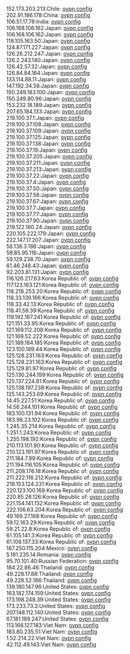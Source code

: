 152.173.203.213:Chile: [ovpn config](vpn/152_173_203_213.ovpn)  
202.91.186.178:China: [ovpn config](vpn/202_91_186_178.ovpn)  
106.51.17.78:India: [ovpn config](vpn/106_51_17_78.ovpn)  
106.168.106.162:Japan: [ovpn config](vpn/106_168_106_162.ovpn)  
106.168.106.162:Japan: [ovpn config](vpn/106_168_106_162.ovpn)  
118.105.163.50:Japan: [ovpn config](vpn/118_105_163_50.ovpn)  
124.87.171.227:Japan: [ovpn config](vpn/124_87_171_227.ovpn)  
126.26.212.247:Japan: [ovpn config](vpn/126_26_212_247.ovpn)  
126.2.243.140:Japan: [ovpn config](vpn/126_2_243_140.ovpn)  
126.42.57.32:Japan: [ovpn config](vpn/126_42_57_32.ovpn)  
126.84.84.164:Japan: [ovpn config](vpn/126_84_84_164.ovpn)  
133.114.88.11:Japan: [ovpn config](vpn/133_114_88_11.ovpn)  
147.192.34.58:Japan: [ovpn config](vpn/147_192_34_58.ovpn)  
150.249.183.100:Japan: [ovpn config](vpn/150_249_183_100.ovpn)  
150.249.80.96:Japan: [ovpn config](vpn/150_249_80_96.ovpn)  
153.232.18.189:Japan: [ovpn config](vpn/153_232_18_189.ovpn)  
207.65.184.133:Japan: [ovpn config](vpn/207_65_184_133.ovpn)  
219.100.37.1:Japan: [ovpn config](vpn/219_100_37_1.ovpn)  
219.100.37.108:Japan: [ovpn config](vpn/219_100_37_108.ovpn)  
219.100.37.109:Japan: [ovpn config](vpn/219_100_37_109.ovpn)  
219.100.37.125:Japan: [ovpn config](vpn/219_100_37_125.ovpn)  
219.100.37.138:Japan: [ovpn config](vpn/219_100_37_138.ovpn)  
219.100.37.19:Japan: [ovpn config](vpn/219_100_37_19.ovpn)  
219.100.37.205:Japan: [ovpn config](vpn/219_100_37_205.ovpn)  
219.100.37.211:Japan: [ovpn config](vpn/219_100_37_211.ovpn)  
219.100.37.213:Japan: [ovpn config](vpn/219_100_37_213.ovpn)  
219.100.37.22:Japan: [ovpn config](vpn/219_100_37_22.ovpn)  
219.100.37.4:Japan: [ovpn config](vpn/219_100_37_4.ovpn)  
219.100.37.50:Japan: [ovpn config](vpn/219_100_37_50.ovpn)  
219.100.37.58:Japan: [ovpn config](vpn/219_100_37_58.ovpn)  
219.100.37.67:Japan: [ovpn config](vpn/219_100_37_67.ovpn)  
219.100.37.7:Japan: [ovpn config](vpn/219_100_37_7.ovpn)  
219.100.37.77:Japan: [ovpn config](vpn/219_100_37_77.ovpn)  
219.100.37.90:Japan: [ovpn config](vpn/219_100_37_90.ovpn)  
219.122.160.24:Japan: [ovpn config](vpn/219_122_160_24.ovpn)  
220.105.222.179:Japan: [ovpn config](vpn/220_105_222_179.ovpn)  
222.147.17.207:Japan: [ovpn config](vpn/222_147_17_207.ovpn)  
58.138.3.186:Japan: [ovpn config](vpn/58_138_3_186.ovpn)  
58.85.95.116:Japan: [ovpn config](vpn/58_85_95_116.ovpn)  
59.129.238.70:Japan: [ovpn config](vpn/59_129_238_70.ovpn)  
61.46.248.43:Japan: [ovpn config](vpn/61_46_248_43.ovpn)  
92.203.81.131:Japan: [ovpn config](vpn/92_203_81_131.ovpn)  
116.126.217.63:Korea Republic of: [ovpn config](vpn/116_126_217_63.ovpn)  
117.123.163.121:Korea Republic of: [ovpn config](vpn/117_123_163_121.ovpn)  
118.218.253.20:Korea Republic of: [ovpn config](vpn/118_218_253_20.ovpn)  
118.33.139.166:Korea Republic of: [ovpn config](vpn/118_33_139_166.ovpn)  
118.33.42.13:Korea Republic of: [ovpn config](vpn/118_33_42_13.ovpn)  
118.41.59.39:Korea Republic of: [ovpn config](vpn/118_41_59_39.ovpn)  
119.192.187.241:Korea Republic of: [ovpn config](vpn/119_192_187_241.ovpn)  
121.151.33.95:Korea Republic of: [ovpn config](vpn/121_151_33_95.ovpn)  
121.169.112.208:Korea Republic of: [ovpn config](vpn/121_169_112_208.ovpn)  
121.169.52.222:Korea Republic of: [ovpn config](vpn/121_169_52_222.ovpn)  
121.189.184.185:Korea Republic of: [ovpn config](vpn/121_189_184_185.ovpn)  
123.100.189.44:Korea Republic of: [ovpn config](vpn/123_100_189_44.ovpn)  
125.128.231.163:Korea Republic of: [ovpn config](vpn/125_128_231_163.ovpn)  
125.128.231.163:Korea Republic of: [ovpn config](vpn/125_128_231_163.ovpn)  
125.129.81.97:Korea Republic of: [ovpn config](vpn/125_129_81_97.ovpn)  
125.130.244.199:Korea Republic of: [ovpn config](vpn/125_130_244_199.ovpn)  
125.137.224.81:Korea Republic of: [ovpn config](vpn/125_137_224_81.ovpn)  
125.138.197.238:Korea Republic of: [ovpn config](vpn/125_138_197_238.ovpn)  
125.143.253.69:Korea Republic of: [ovpn config](vpn/125_143_253_69.ovpn)  
14.45.227.51:Korea Republic of: [ovpn config](vpn/14_45_227_51.ovpn)  
14.56.244.101:Korea Republic of: [ovpn config](vpn/14_56_244_101.ovpn)  
183.100.131.94:Korea Republic of: [ovpn config](vpn/183_100_131_94.ovpn)  
183.98.23.102:Korea Republic of: [ovpn config](vpn/183_98_23_102.ovpn)  
1.245.35.214:Korea Republic of: [ovpn config](vpn/1_245_35_214.ovpn)  
1.251.1.243:Korea Republic of: [ovpn config](vpn/1_251_1_243.ovpn)  
1.255.198.192:Korea Republic of: [ovpn config](vpn/1_255_198_192.ovpn)  
210.113.101.90:Korea Republic of: [ovpn config](vpn/210_113_101_90.ovpn)  
210.123.191.97:Korea Republic of: [ovpn config](vpn/210_123_191_97.ovpn)  
211.184.7.99:Korea Republic of: [ovpn config](vpn/211_184_7_99.ovpn)  
211.194.116.105:Korea Republic of: [ovpn config](vpn/211_194_116_105.ovpn)  
211.208.176.18:Korea Republic of: [ovpn config](vpn/211_208_176_18.ovpn)  
211.222.116.212:Korea Republic of: [ovpn config](vpn/211_222_116_212.ovpn)  
218.153.124.231:Korea Republic of: [ovpn config](vpn/218_153_124_231.ovpn)  
220.123.100.168:Korea Republic of: [ovpn config](vpn/220_123_100_168.ovpn)  
220.85.28.126:Korea Republic of: [ovpn config](vpn/220_85_28_126.ovpn)  
221.154.141.132:Korea Republic of: [ovpn config](vpn/221_154_141_132.ovpn)  
222.106.63.204:Korea Republic of: [ovpn config](vpn/222_106_63_204.ovpn)  
49.169.27.168:Korea Republic of: [ovpn config](vpn/49_169_27_168.ovpn)  
59.12.163.29:Korea Republic of: [ovpn config](vpn/59_12_163_29.ovpn)  
59.21.22.8:Korea Republic of: [ovpn config](vpn/59_21_22_8.ovpn)  
61.105.141.3:Korea Republic of: [ovpn config](vpn/61_105_141_3.ovpn)  
61.108.137.33:Korea Republic of: [ovpn config](vpn/61_108_137_33.ovpn)  
187.250.115.204:Mexico: [ovpn config](vpn/187_250_115_204.ovpn)  
5.181.235.14:Romania: [ovpn config](vpn/5_181_235_14.ovpn)  
95.70.101.40:Russian Federation: [ovpn config](vpn/95_70_101_40.ovpn)  
184.22.86.46:Thailand: [ovpn config](vpn/184_22_86_46.ovpn)  
49.228.17.88:Thailand: [ovpn config](vpn/49_228_17_88.ovpn)  
49.228.52.186:Thailand: [ovpn config](vpn/49_228_52_186.ovpn)  
139.180.147.96:United States: [ovpn config](vpn/139_180_147_96.ovpn)  
163.182.174.159:United States: [ovpn config](vpn/163_182_174_159.ovpn)  
173.198.248.39:United States: [ovpn config](vpn/173_198_248_39.ovpn)  
173.233.73.3:United States: [ovpn config](vpn/173_233_73_3.ovpn)  
207.148.112.140:United States: [ovpn config](vpn/207_148_112_140.ovpn)  
67.181.189.247:United States: [ovpn config](vpn/67_181_189_247.ovpn)  
113.166.127.183:Viet Nam: [ovpn config](vpn/113_166_127_183.ovpn)  
183.80.235.51:Viet Nam: [ovpn config](vpn/183_80_235_51.ovpn)  
1.52.214.22:Viet Nam: [ovpn config](vpn/1_52_214_22.ovpn)  
42.112.49.143:Viet Nam: [ovpn config](vpn/42_112_49_143.ovpn)  
